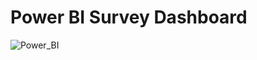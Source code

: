 # Power BI Survey Dashboard

![Power_BI](https://github.com/user-attachments/assets/5b9411be-fc32-4810-8ab9-e6d4db6a6147)
